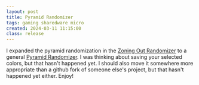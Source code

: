 ```yaml
---
layout: post
title: Pyramid Randomizer
tags: gaming sharedware micro
created: 2024-03-11 11:15:00
class: release
---
```

I expanded the pyramid randomization in the [Zoning Out Randomizer](https://mcdemarco.github.io/321/zoningoutrandomizer.html) to a general [Pyramid Randomizer](https://mcdemarco.github.io/321/pyramidrandomizer.html).  I was thinking about saving your selected colors, but that hasn't happened yet.  I should also move it somewhere more appropriate than a github fork of someone else's project, but that hasn't happened yet either.  Enjoy!
